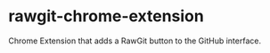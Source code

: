 rawgit-chrome-extension
=======================

Chrome Extension that adds a RawGit button to the GitHub interface.

